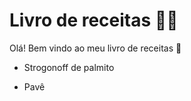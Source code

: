 # Livro de receitas :woman_cook:

Olá! Bem vindo ao meu livro de receitas :wave:

- Strogonoff de palmito

- Pavê
